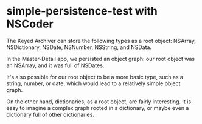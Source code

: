 # simple-persistence-test with NSCoder

The Keyed Archiver can store the following types as a root object: NSArray, NSDictionary, NSDate, NSNumber, NSString, and NSData.

In the Master-Detail app, we persisted an object graph: our root object was an NSArray, and it was full of NSDates.

It's also possible for our root object to be a more basic type, such as a string, number, or date, which would lead to a relatively simple object graph.

On the other hand, dictionaries, as a root object, are fairly interesting. It is easy to imagine a complex graph rooted in a dictionary, or maybe even a dictionary full of other dictionaries.
